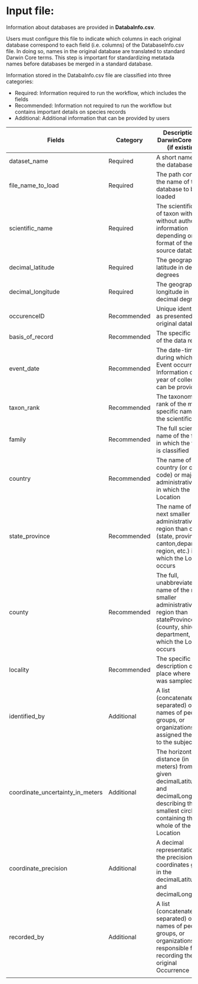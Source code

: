 # Input file:

Information about databases are provided in __DatabaInfo.csv__.

Users must configure this file to indicate which columns in each original database correspond to each field (i.e. columns) of the DatabaseInfo.csv file.
In doing so, names in the original database are translated to standard Darwin Core terms. This step is important for standardizing metatada names before databases
be merged in a standard database.

Information stored in the DatabaInfo.csv file are classified into three categories:

- Required: Information required to run the workflow, which includes the fields  
- Recommended: Information not required to run the workflow but contains important details on species records  
- Additional: Additional information that can be provided by users 

| Fields | Category | Description of DarwinCore terms (if existing) | Example |
|-|-|-|-|
| dataset_name | Required | A short name of the database | [String] specieslink |
| file_name_to_load | Required | The path containg the name of the database to be loaded | [String] Input_files/specieslink.cv |
| scientific_name | Required | The scientific name of taxon with or without authorship information depending on the format of the source database | [String] Myrcia acuminata |
| decimal_latitude | Required | The geographic latitude in decimal degrees | [Numeric] -6.370833 |
| decimal_longitude | Required | The geographic longitude in decimal degrees | [Numeric] -3.25500 |
| occurenceID | Recommended | Unique identifiers as presented in the original databases | [Numeric] 1087566037 |
| basis_of_record | Recommended | The specific nature of the data record | [String] PRESERVED_SPECIMEN |
| event_date | Recommended | The date-time during which an Event occurred. Information only on year of collection can be provided | [Date] 1814-01-01 |
| taxon_rank | Recommended | The taxonomic rank of the most specific name in the scientificName | [String] SPECIES |
| family | Recommended | The full scientific name of the family in which the taxon is classified | [String] Lauraceae |
| country | Recommended | The name of the country (or country code) or major administrative unit in which the Location | [String] Brazil |
| state_province | Recommended | The name of the next smaller administrative region than country (state, province, canton,department, region, etc.) in which the Location occurs | [String] Goias |
| county | Recommended | The full, unabbreviated name of the next smaller administrative region than stateProvince (county, shire, department, etc.) in which the Location occurs | [String] Goiania |
| locality | Recommended | The specific description of the place where taxon was sampled | [String] Serra dos Pirineus |
| identified_by | Additional | A list (concatenated and separated) of names of people, groups, or organizations who assigned the Taxon to the subject | [String] M. Sobral |
| coordinate_uncertainty_in_meters | Additional | The horizontal distance (in meters) from the given decimalLatitude and decimalLongitude describing the smallest circle containing the whole of the Location | [Numeric] 10 |
| coordinate_precision | Additional | A decimal representation of the precision of the coordinates given in the decimalLatitude and decimalLongitude | [Numeric] 0.0001 |
| recorded_by | Additional | A list (concatenated and separated) of names of people, groups, or organizations responsible for recording the original Occurrence | [String] Cervi, A.C |
|  |  |  |  |